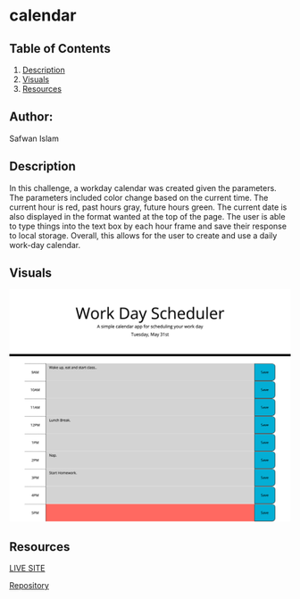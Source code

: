 # calendar

## Table of Contents 
1. [Description](#description)
2. [Visuals](#visuals)
3. [Resources](#resources)

## Author:

Safwan Islam

## Description
In this challenge, a workday calendar was created given the parameters. The parameters included color change based on the current time. The current hour is red, past hours gray, future hours green. The current date is also displayed in the format wanted at the top of the page. The user is able to type things into the text box by each hour frame and save their response to local storage. Overall, this allows for the user to create and use a daily work-day calendar.


## Visuals
![Calendar](./Work.png)

## Resources
[LIVE SITE](https://saislam10.github.io/calendar/)

[Repository](https://github.com/saislam10/calendar)